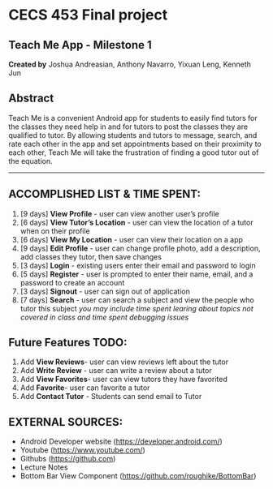 CECS 453 Final project  
===
Teach Me App - Milestone 1 
---

**Created by** Joshua Andreasian, Anthony Navarro, Yixuan Leng, Kenneth Jun


**Abstract**  
---

Teach Me is a convenient Android app for students to easily find tutors for the classes they need help in and for tutors to post the classes they are qualified to tutor. By allowing students and tutors to message, search, and rate each other in the app and set appointments based on their proximity to each other, Teach Me will take the frustration of finding a good tutor out of the equation.

---
ACCOMPLISHED LIST & TIME SPENT:
---

1. [9 days] **View Profile** - user can view another user’s profile
2. [6 days] **View Tutor’s Location** - user can view the location of a tutor when on their profile
3. [6 days] **View My Location** - user can view their location on a app
4. [9 days] **Edit Profile** - user can change profile photo, add a description, add classes they tutor, then save changes
5. [3 days] **Login** - existing users enter their email and password to login  
6. [5 days] **Register** - user is prompted to enter their name, email, and a password to create an account
7. [3 days] **Signout** - user can sign out of application
8. [7 days] **Search** - user can search a subject and view the people who tutor this subject
*you may include time spent learing about topics not covered in class and time spent debugging issues*   

Future Features TODO:
---
1. Add **View Reviews**- user can view reviews left about the tutor
2. Add **Write Review** - user can write a review about a tutor 
3. Add **View Favorites**- user can view tutors they have favorited
4. Add **Favorite**- user can favorite a tutor
5. Add **Contact Tutor** - Students can send email to Tutor


EXTERNAL SOURCES:  
---

* Android Developer website (https://developer.android.com/)
* Youtube (https://www.youtube.com/)
* Githubs (https://github.com)
* Lecture Notes  
* Bottom Bar View Component (https://github.com/roughike/BottomBar)



